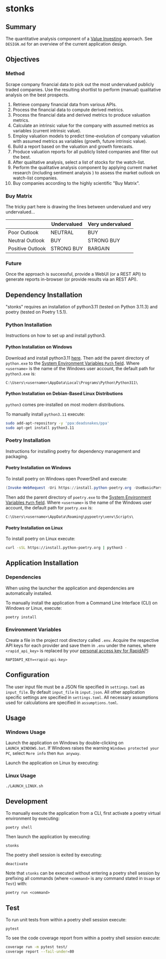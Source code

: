 # stonks

## Summary

The quantitative analysis component of a [Value Investing](https://www.investopedia.com/terms/v/valueinvesting.asp) approach. See `DESIGN.md` for an overview of the current application design.

## Objectives

### Method

Scrape company financial data to pick out the most undervalued publicly traded companies. Use the resulting shortlist to perform (manual) qualitative analysis on the best prospects.

1. Retrieve company financial data from various APIs.
2. Process the financial data to compute derived metrics.
3. Process the financial data and derived metrics to produce valuation metrics.
4. Calculate an intrinsic value for the company with assumed metrics as variables (current intrinsic value).
5. Employ valuation models to predict time-evolution of company valuation with assumed metrics as variables (growth, future intrinsic value).
6. Build a report based on the valuation and growth forecasts.
7. Produce valuation reports for all publicly listed companies and filter out the best.
8. After qualitative analysis, select a list of stocks for the watch-list.
9. Perform the qualitative analysis component by applying current market research (including sentiment analysis ) to assess the market outlook on watch-list companies.
10. Buy companies according to the highly scientific "Buy Matrix".

### Buy Matrix

The tricky part here is drawing the lines between undervalued and very undervalued...

|                  | Undervalued | Very undervalued |
| ---------------- | ----------- | ---------------- |
| Poor Outlook     | NEUTRAL     | BUY              |
| Neutral Outlook  | BUY         | STRONG BUY       |
| Positive Outlook | STRONG BUY  | BARGAIN          |

### Future

Once the approach is successful, provide a WebUI (or a REST API) to generate reports in-browser (or provide results via an REST API).

## Dependency Installation

"stonks" requires an installation of python3.11 (tested on Python 3.11.3) and poetry (tested on Poetry 1.5.1).

### Python Installation

Instructions on how to set up and install python3.

#### Python Installation on Windows

Download and install python3.11 [here](https://www.python.org/downloads/). Then add the parent directory of `python.exe` to the [System Environment Variables `Path` field](<https://learn.microsoft.com/en-us/previous-versions/office/developer/sharepoint-2010/ee537574(v=office.14)>). Where `<username>` is the name of the Windows user account, the default path for `python3.exe` is:

```text
C:\Users\<username>\AppData\Local\Programs\Python\Python311\
```

#### Python Installation on Debian-Based Linux Distributions

`python3` comes pre-installed on most modern distributions.

To manually install `python3.11` execute:

```bash
sudo add-apt-repository -y 'ppa:deadsnakes/ppa'
sudo apt-get install python3.11
```

### Poetry Installation

Instructions for installing poetry for dependency management and packaging.

#### Poetry Installation on Windows

To install poetry on Windows open PowerShell and execute:

```PowerShell
(Invoke-WebRequest -Uri https://install.python-poetry.org -UseBasicParsing).Content | python -
```

Then add the parent directory of `poetry.exe` to the [System Environment Variables `Path` field](<https://learn.microsoft.com/en-us/previous-versions/office/developer/sharepoint-2010/ee537574(v=office.14)>). Where `<username>` is the name of the Windows user account, the default path for `poetry.exe` is:

```text
C:\Users\<username>\AppData\Roaming\pypoetry\venv\Scripts\
```

#### Poetry Installation on Linux

To install poetry on Linux execute:

```bash
curl -sSL https://install.python-poetry.org | python3 -
```

## Application Installation

### Dependencies

When using the launcher the application and dependencies are automatically installed.

To manually install the application from a Command Line Interface (CLI) on Windows or Linux, execute:

```shell
poetry install
```

### Environment Variables

Create a file in the project root directory called `.env`. Acquire the respective API keys for each provider and save them in `.env` under the names, where `<rapid_api_key>` is replaced by your [personal access key for RapidAPI](https://docs.rapidapi.com/docs/keys):

```text
RAPIDAPI_KEY=<rapid-api-key>
```

## Configuration

The user input file must be a JSON file specified in `settings.toml` as `input_file`. By default `input_file` is `input.json`. All other application specific settings are specified in `settings.toml`. All necessary assumptions used for calculations are specified in `assumptions.toml`.

## Usage

### Windows Usage

Launch the application on Windows by double-clicking on `LAUNCH_WINDOWS.bat`. If Windows raises the warning `Windows protected your PC`, select `More info` then `Run anyway`.

Launch the application on Linux by executing:

### Linux Usage

```bash
./LAUNCH_LINUX.sh
```

## Development

To manually execute the application from a CLI, first activate a poetry virtual environment by executing:

```shell
poetry shell
```

Then launch the application by executing:

```shell
stonks
```

The poetry shell session is exited by executing:

```shell
deactivate
```

Note that `stonks` can be executed without entering a poetry shell session by prefixing all commands (where `<command>` is any command stated in `Usage` or `Test`) with:

```shell
poetry run <command>
```

## Test

To run unit tests from within a poetry shell session execute:

```shell
pytest
```

To see the code coverage report from within a poetry shell session execute:

```bash
coverage run -m pytest test/
coverage report --fail-under=80
```
